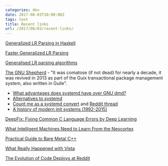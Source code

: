 ```yaml
---
categories: dev
date: 2017-06-03T10:00:00Z
tags: text
title: Recent links
url: /2017/06/03/recent-links/
---
```


[Generalized LR Parsing in Haskell](http://www.di.ubi.pt/~jpf/Site/Publications_files/technicalReport.pdf)

[Faster Generalized LR Parsing](https://pdfs.semanticscholar.org/5cd6/257ca11cdb79a06946c987c6a68b086e745b.pdf)

[Generalised LR parsing algorithms](https://pdfs.semanticscholar.org/2ff7/4ea9a0147318bc19e30c6d0f72e29a5f92c3.pdf)

[The GNU Shepherd](https://www.gnu.org/software/shepherd/) - "It was comatose (if not dead) for nearly a decade, it was revived in 2013 as part of the Guix transactional package management system, also written in Guile".

- [What advantages does systemd have over GNU dmd?](https://www.quora.com/What-advantages-does-systemd-have-over-GNU-dmd)
- [Alternatives to systemd](http://without-systemd.org/wiki/index.php/Init)
- [Count me as a systemd convert](http://changelog.complete.org/archives/9655-count-me-as-a-systemd-convert) and [Reddit thread](https://www.reddit.com/r/linux/comments/4ft5im/count_me_as_a_systemd_convert/)
- [A history of modern init systems (1992-2015)](http://blog.darknedgy.net/technology/2015/09/05/0/)

[DeepFix: Fixing Common C Language Errors by Deep Learning](https://www.aaai.org/ocs/index.php/AAAI/AAAI17/paper/view/14603)

[What Intelligent Machines Need to Learn From the Neocortex](http://spectrum.ieee.org/computing/software/what-intelligent-machines-need-to-learn-from-the-neocortex)

[Practical Guide to Bare Metal C++](https://www.gitbook.com/book/arobenko/bare_metal_cpp/details)

[What Really Happened with Vista](https://hackernoon.com/what-really-happened-with-vista-4ca7ffb5a1a)

[The Evolution of Code Deploys at Reddit](https://redditblog.com/2017/06/02/the-evolution-of-code-deploys-at-reddit/)
